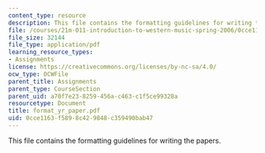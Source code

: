 ```yaml
---
content_type: resource
description: This file contains the formatting guidelines for writing the papers.
file: /courses/21m-011-introduction-to-western-music-spring-2006/0cce1163f5898c429848c359490bab47_format_yr_paper.pdf
file_size: 32144
file_type: application/pdf
learning_resource_types:
- Assignments
license: https://creativecommons.org/licenses/by-nc-sa/4.0/
ocw_type: OCWFile
parent_title: Assignments
parent_type: CourseSection
parent_uid: a70f7e23-8259-456a-c463-c1f5ce99328a
resourcetype: Document
title: format_yr_paper.pdf
uid: 0cce1163-f589-8c42-9848-c359490bab47
---
```

This file contains the formatting guidelines for writing the papers.